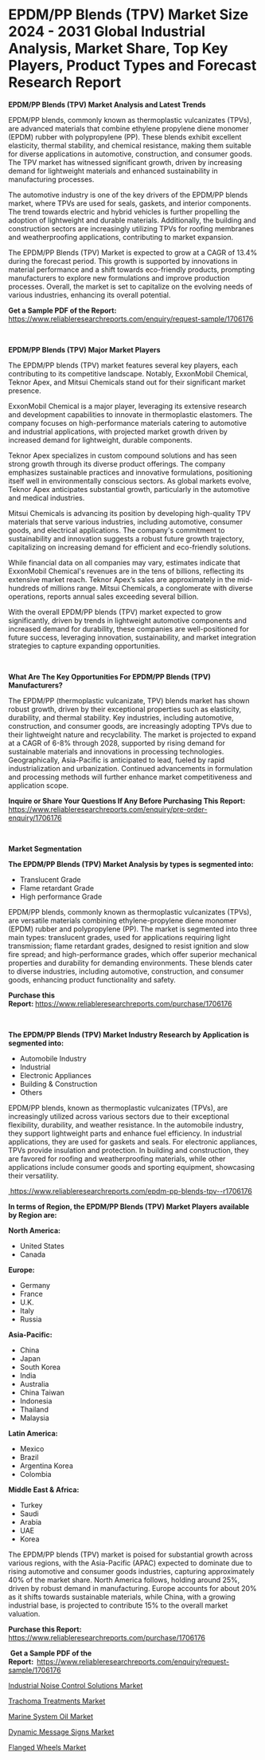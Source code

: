 <p><h1>EPDM/PP Blends (TPV) Market Size 2024 - 2031 Global Industrial Analysis, Market Share, Top Key Players, Product Types and Forecast Research Report</h1></p><p><strong>EPDM/PP Blends (TPV) Market Analysis and Latest Trends</strong></p>
<p><p>EPDM/PP blends, commonly known as thermoplastic vulcanizates (TPVs), are advanced materials that combine ethylene propylene diene monomer (EPDM) rubber with polypropylene (PP). These blends exhibit excellent elasticity, thermal stability, and chemical resistance, making them suitable for diverse applications in automotive, construction, and consumer goods. The TPV market has witnessed significant growth, driven by increasing demand for lightweight materials and enhanced sustainability in manufacturing processes.</p><p>The automotive industry is one of the key drivers of the EPDM/PP blends market, where TPVs are used for seals, gaskets, and interior components. The trend towards electric and hybrid vehicles is further propelling the adoption of lightweight and durable materials. Additionally, the building and construction sectors are increasingly utilizing TPVs for roofing membranes and weatherproofing applications, contributing to market expansion.</p><p>The EPDM/PP Blends (TPV) Market is expected to grow at a CAGR of 13.4% during the forecast period. This growth is supported by innovations in material performance and a shift towards eco-friendly products, prompting manufacturers to explore new formulations and improve production processes. Overall, the market is set to capitalize on the evolving needs of various industries, enhancing its overall potential.</p></p>
<p><strong>Get a Sample PDF of the Report:&nbsp;</strong> <a href="https://www.reliableresearchreports.com/enquiry/request-sample/1706176?utm_campaign=16&utm_medium=2&utm_source=Github&utm_content=ia&utm_term=21102024&utm_id=epdmpp-blends-tpv">https://www.reliableresearchreports.com/enquiry/request-sample/1706176</a></p>
<p>&nbsp;</p>
<p><strong>EPDM/PP Blends (TPV) Major Market Players</strong></p>
<p><p>The EPDM/PP blends (TPV) market features several key players, each contributing to its competitive landscape. Notably, ExxonMobil Chemical, Teknor Apex, and Mitsui Chemicals stand out for their significant market presence.</p><p>ExxonMobil Chemical is a major player, leveraging its extensive research and development capabilities to innovate in thermoplastic elastomers. The company focuses on high-performance materials catering to automotive and industrial applications, with projected market growth driven by increased demand for lightweight, durable components.</p><p>Teknor Apex specializes in custom compound solutions and has seen strong growth through its diverse product offerings. The company emphasizes sustainable practices and innovative formulations, positioning itself well in environmentally conscious sectors. As global markets evolve, Teknor Apex anticipates substantial growth, particularly in the automotive and medical industries.</p><p>Mitsui Chemicals is advancing its position by developing high-quality TPV materials that serve various industries, including automotive, consumer goods, and electrical applications. The company's commitment to sustainability and innovation suggests a robust future growth trajectory, capitalizing on increasing demand for efficient and eco-friendly solutions.</p><p>While financial data on all companies may vary, estimates indicate that ExxonMobil Chemical's revenues are in the tens of billions, reflecting its extensive market reach. Teknor Apex’s sales are approximately in the mid-hundreds of millions range. Mitsui Chemicals, a conglomerate with diverse operations, reports annual sales exceeding several billion.</p><p>With the overall EPDM/PP blends (TPV) market expected to grow significantly, driven by trends in lightweight automotive components and increased demand for durability, these companies are well-positioned for future success, leveraging innovation, sustainability, and market integration strategies to capture expanding opportunities.</p></p>
<p>&nbsp;</p>
<p><strong>What Are The Key Opportunities For EPDM/PP Blends (TPV) Manufacturers?</strong></p>
<p><p>The EPDM/PP (thermoplastic vulcanizate, TPV) blends market has shown robust growth, driven by their exceptional properties such as elasticity, durability, and thermal stability. Key industries, including automotive, construction, and consumer goods, are increasingly adopting TPVs due to their lightweight nature and recyclability. The market is projected to expand at a CAGR of 6-8% through 2028, supported by rising demand for sustainable materials and innovations in processing technologies. Geographically, Asia-Pacific is anticipated to lead, fueled by rapid industrialization and urbanization. Continued advancements in formulation and processing methods will further enhance market competitiveness and application scope.</p></p>
<p><strong>Inquire or Share Your Questions If Any Before Purchasing This Report:</strong> <a href="https://www.reliableresearchreports.com/enquiry/pre-order-enquiry/1706176?utm_campaign=16&utm_medium=2&utm_source=Github&utm_content=ia&utm_term=21102024&utm_id=epdmpp-blends-tpv">https://www.reliableresearchreports.com/enquiry/pre-order-enquiry/1706176</a></p>
<p>&nbsp;</p>
<p><strong>Market Segmentation</strong></p>
<p><strong>The EPDM/PP Blends (TPV) Market Analysis by types is segmented into:</strong></p>
<p><ul><li>Translucent Grade</li><li>Flame retardant Grade</li><li>High performance Grade</li></ul></p>
<p><p>EPDM/PP blends, commonly known as thermoplastic vulcanizates (TPVs), are versatile materials combining ethylene-propylene diene monomer (EPDM) rubber and polypropylene (PP). The market is segmented into three main types: translucent grades, used for applications requiring light transmission; flame retardant grades, designed to resist ignition and slow fire spread; and high-performance grades, which offer superior mechanical properties and durability for demanding environments. These blends cater to diverse industries, including automotive, construction, and consumer goods, enhancing product functionality and safety.</p></p>
<p><strong>Purchase this Report:&nbsp;</strong><a href="https://www.reliableresearchreports.com/purchase/1706176?utm_campaign=16&utm_medium=2&utm_source=Github&utm_content=ia&utm_term=21102024&utm_id=epdmpp-blends-tpv">https://www.reliableresearchreports.com/purchase/1706176</a></p>
<p>&nbsp;</p>
<p><strong>The EPDM/PP Blends (TPV) Market Industry Research by Application is segmented into:</strong></p>
<p><ul><li>Automobile Industry</li><li>Industrial</li><li>Electronic Appliances</li><li>Building & Construction</li><li>Others</li></ul></p>
<p><p>EPDM/PP blends, known as thermoplastic vulcanizates (TPVs), are increasingly utilized across various sectors due to their exceptional flexibility, durability, and weather resistance. In the automobile industry, they support lightweight parts and enhance fuel efficiency. In industrial applications, they are used for gaskets and seals. For electronic appliances, TPVs provide insulation and protection. In building and construction, they are favored for roofing and weatherproofing materials, while other applications include consumer goods and sporting equipment, showcasing their versatility.</p></p>
<p><a href="https://www.reliableresearchreports.com/epdm-pp-blends-tpv--r1706176?utm_campaign=16&utm_medium=2&utm_source=Github&utm_content=ia&utm_term=21102024&utm_id=epdmpp-blends-tpv">&nbsp;https://www.reliableresearchreports.com/epdm-pp-blends-tpv--r1706176</a></p>
<p><strong>In terms of Region, the EPDM/PP Blends (TPV) Market Players available by Region are:</strong></p>
<p>
    <p> <strong> North America: </strong>
        <ul>
            <li>United States</li>
            <li>Canada</li>
        </ul>
        </p> 
    <p> <strong> Europe: </strong>
        <ul>
            <li>Germany</li>
            <li>France</li>
            <li>U.K.</li>
            <li>Italy</li>
            <li>Russia</li>
        </ul>
        </p> 
    <p> <strong> Asia-Pacific: </strong>
        <ul>
            <li>China</li>
            <li>Japan</li>
            <li>South Korea</li>
            <li>India</li>
            <li>Australia</li>
            <li>China Taiwan</li>
            <li>Indonesia</li>
            <li>Thailand</li>
            <li>Malaysia</li>
        </ul>
        </p> 
    <p> <strong> Latin America: </strong>
        <ul>
            <li>Mexico</li>
            <li>Brazil</li>
            <li>Argentina Korea</li>
            <li>Colombia</li>
        </ul>
        </p> 
    <p> <strong> Middle East & Africa: </strong>
        <ul>
            <li>Turkey</li>
            <li>Saudi</li>
            <li>Arabia</li>
            <li>UAE</li>
            <li>Korea</li>
        </ul>
    </p>
    </p>
<p><p>The EPDM/PP blends (TPV) market is poised for substantial growth across various regions, with the Asia-Pacific (APAC) expected to dominate due to rising automotive and consumer goods industries, capturing approximately 40% of the market share. North America follows, holding around 25%, driven by robust demand in manufacturing. Europe accounts for about 20% as it shifts towards sustainable materials, while China, with a growing industrial base, is projected to contribute 15% to the overall market valuation.</p></p>
<p><strong>Purchase this Report: </strong><a href="https://www.reliableresearchreports.com/purchase/1706176?utm_campaign=16&utm_medium=2&utm_source=Github&utm_content=ia&utm_term=21102024&utm_id=epdmpp-blends-tpv">https://www.reliableresearchreports.com/purchase/1706176</a></p>
<p>&nbsp;<strong>Get a Sample PDF of the Report:&nbsp;&nbsp;</strong><a href="https://www.reliableresearchreports.com/enquiry/request-sample/1706176?utm_campaign=16&utm_medium=2&utm_source=Github&utm_content=ia&utm_term=21102024&utm_id=epdmpp-blends-tpv">https://www.reliableresearchreports.com/enquiry/request-sample/1706176</a></p>
<p><strong></strong></p>
<p><p><a href="https://www.linkedin.com/pulse/global-industrial-noise-control-solutions-market-sector2024-uro7c?utm_campaign=16&utm_medium=2&utm_source=Github&utm_content=ia&utm_term=21102024&utm_id=epdmpp-blends-tpv">Industrial Noise Control Solutions Market</a></p><p><a href="https://www.linkedin.com/pulse/evolution-trachoma-treatments-market-key-shifts-from-2024-2031-izaoc?utm_campaign=16&utm_medium=2&utm_source=Github&utm_content=ia&utm_term=21102024&utm_id=epdmpp-blends-tpv">Trachoma Treatments Market</a></p><p><a href="https://github.com/boringzqthorperec/Market-Research-Report-List-1/blob/main/marine-system-oil-market.md?utm_campaign=16&utm_medium=2&utm_source=Github&utm_content=ia&utm_term=21102024&utm_id=epdmpp-blends-tpv">Marine System Oil Market</a></p><p><a href="https://issuu.com/reportprime-2/docs/dynamic-message-signs-market-size-2_838836f140666b?utm_campaign=16&utm_medium=2&utm_source=Github&utm_content=ia&utm_term=21102024&utm_id=epdmpp-blends-tpv">Dynamic Message Signs Market</a></p><p><a href="https://issuu.com/reportprime-2/docs/flanged-wheels-market-size-2030.ppt_a7024f0c188617?utm_campaign=16&utm_medium=2&utm_source=Github&utm_content=ia&utm_term=21102024&utm_id=epdmpp-blends-tpv">Flanged Wheels Market</a></p></p>